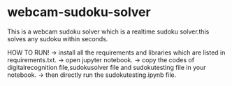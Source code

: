 # webcam-sudoku-solver
This is a webcam sudoku solver which is a realtime sudoku solver.this solves any sudoku within seconds.

HOW TO RUN!
-> install all the requirements and libraries which are listed in requirements.txt.
-> open jupyter notebook.
-> copy the codes of digitalrecognition file,sudokusolver file and sudokutesting file in your notebook.
-> then directly run the sudokutesting.ipynb file.
